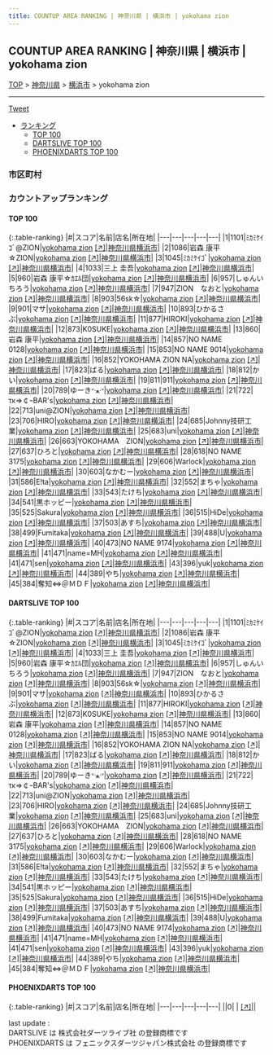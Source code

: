 ```yaml
---
title: COUNTUP AREA RANKING | 神奈川県 | 横浜市 | yokohama zion
---
```

## COUNTUP AREA RANKING | 神奈川県 | 横浜市 | yokohama zion

[TOP](/darts/rank/) > [神奈川県](/darts/rank/神奈川県/) > [横浜市](/darts/rank/神奈川県/横浜市/) > yokohama zion

___

<a href="https://twitter.com/share?ref_src=twsrc%5Etfw" data-text="COUNTUP AREA RANKING | 神奈川県横浜市yokohama zion" class="twitter-share-button" data-hashtags="DARTSLIVE,PHOENIXDARTS,darts,ダーツ" data-show-count="false">Tweet</a>

* [ランキング](#カウントアップランキング)
    * [TOP 100](#top-100)
    * [DARTSLIVE TOP 100](#dartslive-top-100)
    * [PHOENIXDARTS TOP 100](#phoenixdarts-top-100)

### 市区町村

<ul>

</ul>

### カウントアップランキング

#### TOP 100



{:.table-ranking}
|#|スコア|名前|店名|所在地|
|---|---|---|---|---|
|1|1101|<span class="rank-name-dl">ﾐｶﾐｹｲｺﾞ@ZION</span>|<a href="/darts/rank/shops/b6863ecab4951a81b21333aee1bd51e4.html">yokohama zion</a> <a href="https://search.dartslive.com/jp/shop/b6863ecab4951a81b21333aee1bd51e4">[↗]</a>|<a href="/darts/rank/神奈川県/横浜市">神奈川県横浜市</a>|
|2|1086|<span class="rank-name-dl">岩森 康平☆ZION</span>|<a href="/darts/rank/shops/b6863ecab4951a81b21333aee1bd51e4.html">yokohama zion</a> <a href="https://search.dartslive.com/jp/shop/b6863ecab4951a81b21333aee1bd51e4">[↗]</a>|<a href="/darts/rank/神奈川県/横浜市">神奈川県横浜市</a>|
|3|1045|<span class="rank-name-dl">ﾐｶﾐｹｲｺﾞ</span>|<a href="/darts/rank/shops/b6863ecab4951a81b21333aee1bd51e4.html">yokohama zion</a> <a href="https://search.dartslive.com/jp/shop/b6863ecab4951a81b21333aee1bd51e4">[↗]</a>|<a href="/darts/rank/神奈川県/横浜市">神奈川県横浜市</a>|
|4|1033|<span class="rank-name-dl">三上 圭吾</span>|<a href="/darts/rank/shops/b6863ecab4951a81b21333aee1bd51e4.html">yokohama zion</a> <a href="https://search.dartslive.com/jp/shop/b6863ecab4951a81b21333aee1bd51e4">[↗]</a>|<a href="/darts/rank/神奈川県/横浜市">神奈川県横浜市</a>|
|5|960|<span class="rank-name-dl">岩森 康平☆ｶｴﾙ団</span>|<a href="/darts/rank/shops/b6863ecab4951a81b21333aee1bd51e4.html">yokohama zion</a> <a href="https://search.dartslive.com/jp/shop/b6863ecab4951a81b21333aee1bd51e4">[↗]</a>|<a href="/darts/rank/神奈川県/横浜市">神奈川県横浜市</a>|
|6|957|<span class="rank-name-dl">しゅんいちろう</span>|<a href="/darts/rank/shops/b6863ecab4951a81b21333aee1bd51e4.html">yokohama zion</a> <a href="https://search.dartslive.com/jp/shop/b6863ecab4951a81b21333aee1bd51e4">[↗]</a>|<a href="/darts/rank/神奈川県/横浜市">神奈川県横浜市</a>|
|7|947|<span class="rank-name-dl">ZION　なおと</span>|<a href="/darts/rank/shops/b6863ecab4951a81b21333aee1bd51e4.html">yokohama zion</a> <a href="https://search.dartslive.com/jp/shop/b6863ecab4951a81b21333aee1bd51e4">[↗]</a>|<a href="/darts/rank/神奈川県/横浜市">神奈川県横浜市</a>|
|8|903|<span class="rank-name-dl">56sk☆</span>|<a href="/darts/rank/shops/b6863ecab4951a81b21333aee1bd51e4.html">yokohama zion</a> <a href="https://search.dartslive.com/jp/shop/b6863ecab4951a81b21333aee1bd51e4">[↗]</a>|<a href="/darts/rank/神奈川県/横浜市">神奈川県横浜市</a>|
|9|901|<span class="rank-name-dl">マサ</span>|<a href="/darts/rank/shops/b6863ecab4951a81b21333aee1bd51e4.html">yokohama zion</a> <a href="https://search.dartslive.com/jp/shop/b6863ecab4951a81b21333aee1bd51e4">[↗]</a>|<a href="/darts/rank/神奈川県/横浜市">神奈川県横浜市</a>|
|10|893|<span class="rank-name-dl">ひかるさぶ</span>|<a href="/darts/rank/shops/b6863ecab4951a81b21333aee1bd51e4.html">yokohama zion</a> <a href="https://search.dartslive.com/jp/shop/b6863ecab4951a81b21333aee1bd51e4">[↗]</a>|<a href="/darts/rank/神奈川県/横浜市">神奈川県横浜市</a>|
|11|877|<span class="rank-name-dl">HIROKI</span>|<a href="/darts/rank/shops/b6863ecab4951a81b21333aee1bd51e4.html">yokohama zion</a> <a href="https://search.dartslive.com/jp/shop/b6863ecab4951a81b21333aee1bd51e4">[↗]</a>|<a href="/darts/rank/神奈川県/横浜市">神奈川県横浜市</a>|
|12|873|<span class="rank-name-dl">K0SUKE</span>|<a href="/darts/rank/shops/b6863ecab4951a81b21333aee1bd51e4.html">yokohama zion</a> <a href="https://search.dartslive.com/jp/shop/b6863ecab4951a81b21333aee1bd51e4">[↗]</a>|<a href="/darts/rank/神奈川県/横浜市">神奈川県横浜市</a>|
|13|860|<span class="rank-name-dl">岩森 康平</span>|<a href="/darts/rank/shops/b6863ecab4951a81b21333aee1bd51e4.html">yokohama zion</a> <a href="https://search.dartslive.com/jp/shop/b6863ecab4951a81b21333aee1bd51e4">[↗]</a>|<a href="/darts/rank/神奈川県/横浜市">神奈川県横浜市</a>|
|14|857|<span class="rank-name-dl">NO NAME 0128</span>|<a href="/darts/rank/shops/b6863ecab4951a81b21333aee1bd51e4.html">yokohama zion</a> <a href="https://search.dartslive.com/jp/shop/b6863ecab4951a81b21333aee1bd51e4">[↗]</a>|<a href="/darts/rank/神奈川県/横浜市">神奈川県横浜市</a>|
|15|853|<span class="rank-name-dl">NO NAME 9014</span>|<a href="/darts/rank/shops/b6863ecab4951a81b21333aee1bd51e4.html">yokohama zion</a> <a href="https://search.dartslive.com/jp/shop/b6863ecab4951a81b21333aee1bd51e4">[↗]</a>|<a href="/darts/rank/神奈川県/横浜市">神奈川県横浜市</a>|
|16|852|<span class="rank-name-dl">YOKOHAMA ZION NA</span>|<a href="/darts/rank/shops/b6863ecab4951a81b21333aee1bd51e4.html">yokohama zion</a> <a href="https://search.dartslive.com/jp/shop/b6863ecab4951a81b21333aee1bd51e4">[↗]</a>|<a href="/darts/rank/神奈川県/横浜市">神奈川県横浜市</a>|
|17|823|<span class="rank-name-dl">ばる</span>|<a href="/darts/rank/shops/b6863ecab4951a81b21333aee1bd51e4.html">yokohama zion</a> <a href="https://search.dartslive.com/jp/shop/b6863ecab4951a81b21333aee1bd51e4">[↗]</a>|<a href="/darts/rank/神奈川県/横浜市">神奈川県横浜市</a>|
|18|812|<span class="rank-name-dl">かい</span>|<a href="/darts/rank/shops/b6863ecab4951a81b21333aee1bd51e4.html">yokohama zion</a> <a href="https://search.dartslive.com/jp/shop/b6863ecab4951a81b21333aee1bd51e4">[↗]</a>|<a href="/darts/rank/神奈川県/横浜市">神奈川県横浜市</a>|
|19|811|<span class="rank-name-dl">911</span>|<a href="/darts/rank/shops/b6863ecab4951a81b21333aee1bd51e4.html">yokohama zion</a> <a href="https://search.dartslive.com/jp/shop/b6863ecab4951a81b21333aee1bd51e4">[↗]</a>|<a href="/darts/rank/神奈川県/横浜市">神奈川県横浜市</a>|
|20|789|<span class="rank-name-dl">ゆーきᐡᐧﻌᐧᐡ</span>|<a href="/darts/rank/shops/b6863ecab4951a81b21333aee1bd51e4.html">yokohama zion</a> <a href="https://search.dartslive.com/jp/shop/b6863ecab4951a81b21333aee1bd51e4">[↗]</a>|<a href="/darts/rank/神奈川県/横浜市">神奈川県横浜市</a>|
|21|722|<span class="rank-name-dl">τκ⇒￠ｰBAR&#x27;s</span>|<a href="/darts/rank/shops/b6863ecab4951a81b21333aee1bd51e4.html">yokohama zion</a> <a href="https://search.dartslive.com/jp/shop/b6863ecab4951a81b21333aee1bd51e4">[↗]</a>|<a href="/darts/rank/神奈川県/横浜市">神奈川県横浜市</a>|
|22|713|<span class="rank-name-dl">uni@ZION</span>|<a href="/darts/rank/shops/b6863ecab4951a81b21333aee1bd51e4.html">yokohama zion</a> <a href="https://search.dartslive.com/jp/shop/b6863ecab4951a81b21333aee1bd51e4">[↗]</a>|<a href="/darts/rank/神奈川県/横浜市">神奈川県横浜市</a>|
|23|706|<span class="rank-name-dl">HIRO</span>|<a href="/darts/rank/shops/b6863ecab4951a81b21333aee1bd51e4.html">yokohama zion</a> <a href="https://search.dartslive.com/jp/shop/b6863ecab4951a81b21333aee1bd51e4">[↗]</a>|<a href="/darts/rank/神奈川県/横浜市">神奈川県横浜市</a>|
|24|685|<span class="rank-name-dl">Johnny技研工業</span>|<a href="/darts/rank/shops/b6863ecab4951a81b21333aee1bd51e4.html">yokohama zion</a> <a href="https://search.dartslive.com/jp/shop/b6863ecab4951a81b21333aee1bd51e4">[↗]</a>|<a href="/darts/rank/神奈川県/横浜市">神奈川県横浜市</a>|
|25|683|<span class="rank-name-dl">uni</span>|<a href="/darts/rank/shops/b6863ecab4951a81b21333aee1bd51e4.html">yokohama zion</a> <a href="https://search.dartslive.com/jp/shop/b6863ecab4951a81b21333aee1bd51e4">[↗]</a>|<a href="/darts/rank/神奈川県/横浜市">神奈川県横浜市</a>|
|26|663|<span class="rank-name-dl">YOKOHAMA　ZION</span>|<a href="/darts/rank/shops/b6863ecab4951a81b21333aee1bd51e4.html">yokohama zion</a> <a href="https://search.dartslive.com/jp/shop/b6863ecab4951a81b21333aee1bd51e4">[↗]</a>|<a href="/darts/rank/神奈川県/横浜市">神奈川県横浜市</a>|
|27|637|<span class="rank-name-dl">ひろと</span>|<a href="/darts/rank/shops/b6863ecab4951a81b21333aee1bd51e4.html">yokohama zion</a> <a href="https://search.dartslive.com/jp/shop/b6863ecab4951a81b21333aee1bd51e4">[↗]</a>|<a href="/darts/rank/神奈川県/横浜市">神奈川県横浜市</a>|
|28|618|<span class="rank-name-dl">NO NAME 3175</span>|<a href="/darts/rank/shops/b6863ecab4951a81b21333aee1bd51e4.html">yokohama zion</a> <a href="https://search.dartslive.com/jp/shop/b6863ecab4951a81b21333aee1bd51e4">[↗]</a>|<a href="/darts/rank/神奈川県/横浜市">神奈川県横浜市</a>|
|29|606|<span class="rank-name-dl">Warlock</span>|<a href="/darts/rank/shops/b6863ecab4951a81b21333aee1bd51e4.html">yokohama zion</a> <a href="https://search.dartslive.com/jp/shop/b6863ecab4951a81b21333aee1bd51e4">[↗]</a>|<a href="/darts/rank/神奈川県/横浜市">神奈川県横浜市</a>|
|30|603|<span class="rank-name-dl">なかむー</span>|<a href="/darts/rank/shops/b6863ecab4951a81b21333aee1bd51e4.html">yokohama zion</a> <a href="https://search.dartslive.com/jp/shop/b6863ecab4951a81b21333aee1bd51e4">[↗]</a>|<a href="/darts/rank/神奈川県/横浜市">神奈川県横浜市</a>|
|31|586|<span class="rank-name-dl">E!ta</span>|<a href="/darts/rank/shops/b6863ecab4951a81b21333aee1bd51e4.html">yokohama zion</a> <a href="https://search.dartslive.com/jp/shop/b6863ecab4951a81b21333aee1bd51e4">[↗]</a>|<a href="/darts/rank/神奈川県/横浜市">神奈川県横浜市</a>|
|32|552|<span class="rank-name-dl">まちゃ</span>|<a href="/darts/rank/shops/b6863ecab4951a81b21333aee1bd51e4.html">yokohama zion</a> <a href="https://search.dartslive.com/jp/shop/b6863ecab4951a81b21333aee1bd51e4">[↗]</a>|<a href="/darts/rank/神奈川県/横浜市">神奈川県横浜市</a>|
|33|543|<span class="rank-name-dl">たけち</span>|<a href="/darts/rank/shops/b6863ecab4951a81b21333aee1bd51e4.html">yokohama zion</a> <a href="https://search.dartslive.com/jp/shop/b6863ecab4951a81b21333aee1bd51e4">[↗]</a>|<a href="/darts/rank/神奈川県/横浜市">神奈川県横浜市</a>|
|34|541|<span class="rank-name-dl">黒ホッピー</span>|<a href="/darts/rank/shops/b6863ecab4951a81b21333aee1bd51e4.html">yokohama zion</a> <a href="https://search.dartslive.com/jp/shop/b6863ecab4951a81b21333aee1bd51e4">[↗]</a>|<a href="/darts/rank/神奈川県/横浜市">神奈川県横浜市</a>|
|35|525|<span class="rank-name-dl">Sakura</span>|<a href="/darts/rank/shops/b6863ecab4951a81b21333aee1bd51e4.html">yokohama zion</a> <a href="https://search.dartslive.com/jp/shop/b6863ecab4951a81b21333aee1bd51e4">[↗]</a>|<a href="/darts/rank/神奈川県/横浜市">神奈川県横浜市</a>|
|36|515|<span class="rank-name-dl">HiDe</span>|<a href="/darts/rank/shops/b6863ecab4951a81b21333aee1bd51e4.html">yokohama zion</a> <a href="https://search.dartslive.com/jp/shop/b6863ecab4951a81b21333aee1bd51e4">[↗]</a>|<a href="/darts/rank/神奈川県/横浜市">神奈川県横浜市</a>|
|37|503|<span class="rank-name-dl">あすち</span>|<a href="/darts/rank/shops/b6863ecab4951a81b21333aee1bd51e4.html">yokohama zion</a> <a href="https://search.dartslive.com/jp/shop/b6863ecab4951a81b21333aee1bd51e4">[↗]</a>|<a href="/darts/rank/神奈川県/横浜市">神奈川県横浜市</a>|
|38|499|<span class="rank-name-dl">Fumitaka</span>|<a href="/darts/rank/shops/b6863ecab4951a81b21333aee1bd51e4.html">yokohama zion</a> <a href="https://search.dartslive.com/jp/shop/b6863ecab4951a81b21333aee1bd51e4">[↗]</a>|<a href="/darts/rank/神奈川県/横浜市">神奈川県横浜市</a>|
|39|488|<span class="rank-name-dl">U</span>|<a href="/darts/rank/shops/b6863ecab4951a81b21333aee1bd51e4.html">yokohama zion</a> <a href="https://search.dartslive.com/jp/shop/b6863ecab4951a81b21333aee1bd51e4">[↗]</a>|<a href="/darts/rank/神奈川県/横浜市">神奈川県横浜市</a>|
|40|473|<span class="rank-name-dl">NO NAME 9174</span>|<a href="/darts/rank/shops/b6863ecab4951a81b21333aee1bd51e4.html">yokohama zion</a> <a href="https://search.dartslive.com/jp/shop/b6863ecab4951a81b21333aee1bd51e4">[↗]</a>|<a href="/darts/rank/神奈川県/横浜市">神奈川県横浜市</a>|
|41|471|<span class="rank-name-dl">name=MH</span>|<a href="/darts/rank/shops/b6863ecab4951a81b21333aee1bd51e4.html">yokohama zion</a> <a href="https://search.dartslive.com/jp/shop/b6863ecab4951a81b21333aee1bd51e4">[↗]</a>|<a href="/darts/rank/神奈川県/横浜市">神奈川県横浜市</a>|
|41|471|<span class="rank-name-dl">sen</span>|<a href="/darts/rank/shops/b6863ecab4951a81b21333aee1bd51e4.html">yokohama zion</a> <a href="https://search.dartslive.com/jp/shop/b6863ecab4951a81b21333aee1bd51e4">[↗]</a>|<a href="/darts/rank/神奈川県/横浜市">神奈川県横浜市</a>|
|43|396|<span class="rank-name-dl">yuk</span>|<a href="/darts/rank/shops/b6863ecab4951a81b21333aee1bd51e4.html">yokohama zion</a> <a href="https://search.dartslive.com/jp/shop/b6863ecab4951a81b21333aee1bd51e4">[↗]</a>|<a href="/darts/rank/神奈川県/横浜市">神奈川県横浜市</a>|
|44|389|<span class="rank-name-dl">やち</span>|<a href="/darts/rank/shops/b6863ecab4951a81b21333aee1bd51e4.html">yokohama zion</a> <a href="https://search.dartslive.com/jp/shop/b6863ecab4951a81b21333aee1bd51e4">[↗]</a>|<a href="/darts/rank/神奈川県/横浜市">神奈川県横浜市</a>|
|45|384|<span class="rank-name-dl">奪知⇔＠ＭＤＦ</span>|<a href="/darts/rank/shops/b6863ecab4951a81b21333aee1bd51e4.html">yokohama zion</a> <a href="https://search.dartslive.com/jp/shop/b6863ecab4951a81b21333aee1bd51e4">[↗]</a>|<a href="/darts/rank/神奈川県/横浜市">神奈川県横浜市</a>|


#### DARTSLIVE TOP 100



{:.table-ranking}
|#|スコア|名前|店名|所在地|
|---|---|---|---|---|
|1|1101|<span class="rank-name-dl">ﾐｶﾐｹｲｺﾞ@ZION</span>|<a href="/darts/rank/shops/b6863ecab4951a81b21333aee1bd51e4.html">yokohama zion</a> <a href="https://search.dartslive.com/jp/shop/b6863ecab4951a81b21333aee1bd51e4">[↗]</a>|<a href="/darts/rank/神奈川県/横浜市">神奈川県横浜市</a>|
|2|1086|<span class="rank-name-dl">岩森 康平☆ZION</span>|<a href="/darts/rank/shops/b6863ecab4951a81b21333aee1bd51e4.html">yokohama zion</a> <a href="https://search.dartslive.com/jp/shop/b6863ecab4951a81b21333aee1bd51e4">[↗]</a>|<a href="/darts/rank/神奈川県/横浜市">神奈川県横浜市</a>|
|3|1045|<span class="rank-name-dl">ﾐｶﾐｹｲｺﾞ</span>|<a href="/darts/rank/shops/b6863ecab4951a81b21333aee1bd51e4.html">yokohama zion</a> <a href="https://search.dartslive.com/jp/shop/b6863ecab4951a81b21333aee1bd51e4">[↗]</a>|<a href="/darts/rank/神奈川県/横浜市">神奈川県横浜市</a>|
|4|1033|<span class="rank-name-dl">三上 圭吾</span>|<a href="/darts/rank/shops/b6863ecab4951a81b21333aee1bd51e4.html">yokohama zion</a> <a href="https://search.dartslive.com/jp/shop/b6863ecab4951a81b21333aee1bd51e4">[↗]</a>|<a href="/darts/rank/神奈川県/横浜市">神奈川県横浜市</a>|
|5|960|<span class="rank-name-dl">岩森 康平☆ｶｴﾙ団</span>|<a href="/darts/rank/shops/b6863ecab4951a81b21333aee1bd51e4.html">yokohama zion</a> <a href="https://search.dartslive.com/jp/shop/b6863ecab4951a81b21333aee1bd51e4">[↗]</a>|<a href="/darts/rank/神奈川県/横浜市">神奈川県横浜市</a>|
|6|957|<span class="rank-name-dl">しゅんいちろう</span>|<a href="/darts/rank/shops/b6863ecab4951a81b21333aee1bd51e4.html">yokohama zion</a> <a href="https://search.dartslive.com/jp/shop/b6863ecab4951a81b21333aee1bd51e4">[↗]</a>|<a href="/darts/rank/神奈川県/横浜市">神奈川県横浜市</a>|
|7|947|<span class="rank-name-dl">ZION　なおと</span>|<a href="/darts/rank/shops/b6863ecab4951a81b21333aee1bd51e4.html">yokohama zion</a> <a href="https://search.dartslive.com/jp/shop/b6863ecab4951a81b21333aee1bd51e4">[↗]</a>|<a href="/darts/rank/神奈川県/横浜市">神奈川県横浜市</a>|
|8|903|<span class="rank-name-dl">56sk☆</span>|<a href="/darts/rank/shops/b6863ecab4951a81b21333aee1bd51e4.html">yokohama zion</a> <a href="https://search.dartslive.com/jp/shop/b6863ecab4951a81b21333aee1bd51e4">[↗]</a>|<a href="/darts/rank/神奈川県/横浜市">神奈川県横浜市</a>|
|9|901|<span class="rank-name-dl">マサ</span>|<a href="/darts/rank/shops/b6863ecab4951a81b21333aee1bd51e4.html">yokohama zion</a> <a href="https://search.dartslive.com/jp/shop/b6863ecab4951a81b21333aee1bd51e4">[↗]</a>|<a href="/darts/rank/神奈川県/横浜市">神奈川県横浜市</a>|
|10|893|<span class="rank-name-dl">ひかるさぶ</span>|<a href="/darts/rank/shops/b6863ecab4951a81b21333aee1bd51e4.html">yokohama zion</a> <a href="https://search.dartslive.com/jp/shop/b6863ecab4951a81b21333aee1bd51e4">[↗]</a>|<a href="/darts/rank/神奈川県/横浜市">神奈川県横浜市</a>|
|11|877|<span class="rank-name-dl">HIROKI</span>|<a href="/darts/rank/shops/b6863ecab4951a81b21333aee1bd51e4.html">yokohama zion</a> <a href="https://search.dartslive.com/jp/shop/b6863ecab4951a81b21333aee1bd51e4">[↗]</a>|<a href="/darts/rank/神奈川県/横浜市">神奈川県横浜市</a>|
|12|873|<span class="rank-name-dl">K0SUKE</span>|<a href="/darts/rank/shops/b6863ecab4951a81b21333aee1bd51e4.html">yokohama zion</a> <a href="https://search.dartslive.com/jp/shop/b6863ecab4951a81b21333aee1bd51e4">[↗]</a>|<a href="/darts/rank/神奈川県/横浜市">神奈川県横浜市</a>|
|13|860|<span class="rank-name-dl">岩森 康平</span>|<a href="/darts/rank/shops/b6863ecab4951a81b21333aee1bd51e4.html">yokohama zion</a> <a href="https://search.dartslive.com/jp/shop/b6863ecab4951a81b21333aee1bd51e4">[↗]</a>|<a href="/darts/rank/神奈川県/横浜市">神奈川県横浜市</a>|
|14|857|<span class="rank-name-dl">NO NAME 0128</span>|<a href="/darts/rank/shops/b6863ecab4951a81b21333aee1bd51e4.html">yokohama zion</a> <a href="https://search.dartslive.com/jp/shop/b6863ecab4951a81b21333aee1bd51e4">[↗]</a>|<a href="/darts/rank/神奈川県/横浜市">神奈川県横浜市</a>|
|15|853|<span class="rank-name-dl">NO NAME 9014</span>|<a href="/darts/rank/shops/b6863ecab4951a81b21333aee1bd51e4.html">yokohama zion</a> <a href="https://search.dartslive.com/jp/shop/b6863ecab4951a81b21333aee1bd51e4">[↗]</a>|<a href="/darts/rank/神奈川県/横浜市">神奈川県横浜市</a>|
|16|852|<span class="rank-name-dl">YOKOHAMA ZION NA</span>|<a href="/darts/rank/shops/b6863ecab4951a81b21333aee1bd51e4.html">yokohama zion</a> <a href="https://search.dartslive.com/jp/shop/b6863ecab4951a81b21333aee1bd51e4">[↗]</a>|<a href="/darts/rank/神奈川県/横浜市">神奈川県横浜市</a>|
|17|823|<span class="rank-name-dl">ばる</span>|<a href="/darts/rank/shops/b6863ecab4951a81b21333aee1bd51e4.html">yokohama zion</a> <a href="https://search.dartslive.com/jp/shop/b6863ecab4951a81b21333aee1bd51e4">[↗]</a>|<a href="/darts/rank/神奈川県/横浜市">神奈川県横浜市</a>|
|18|812|<span class="rank-name-dl">かい</span>|<a href="/darts/rank/shops/b6863ecab4951a81b21333aee1bd51e4.html">yokohama zion</a> <a href="https://search.dartslive.com/jp/shop/b6863ecab4951a81b21333aee1bd51e4">[↗]</a>|<a href="/darts/rank/神奈川県/横浜市">神奈川県横浜市</a>|
|19|811|<span class="rank-name-dl">911</span>|<a href="/darts/rank/shops/b6863ecab4951a81b21333aee1bd51e4.html">yokohama zion</a> <a href="https://search.dartslive.com/jp/shop/b6863ecab4951a81b21333aee1bd51e4">[↗]</a>|<a href="/darts/rank/神奈川県/横浜市">神奈川県横浜市</a>|
|20|789|<span class="rank-name-dl">ゆーきᐡᐧﻌᐧᐡ</span>|<a href="/darts/rank/shops/b6863ecab4951a81b21333aee1bd51e4.html">yokohama zion</a> <a href="https://search.dartslive.com/jp/shop/b6863ecab4951a81b21333aee1bd51e4">[↗]</a>|<a href="/darts/rank/神奈川県/横浜市">神奈川県横浜市</a>|
|21|722|<span class="rank-name-dl">τκ⇒￠ｰBAR&#x27;s</span>|<a href="/darts/rank/shops/b6863ecab4951a81b21333aee1bd51e4.html">yokohama zion</a> <a href="https://search.dartslive.com/jp/shop/b6863ecab4951a81b21333aee1bd51e4">[↗]</a>|<a href="/darts/rank/神奈川県/横浜市">神奈川県横浜市</a>|
|22|713|<span class="rank-name-dl">uni@ZION</span>|<a href="/darts/rank/shops/b6863ecab4951a81b21333aee1bd51e4.html">yokohama zion</a> <a href="https://search.dartslive.com/jp/shop/b6863ecab4951a81b21333aee1bd51e4">[↗]</a>|<a href="/darts/rank/神奈川県/横浜市">神奈川県横浜市</a>|
|23|706|<span class="rank-name-dl">HIRO</span>|<a href="/darts/rank/shops/b6863ecab4951a81b21333aee1bd51e4.html">yokohama zion</a> <a href="https://search.dartslive.com/jp/shop/b6863ecab4951a81b21333aee1bd51e4">[↗]</a>|<a href="/darts/rank/神奈川県/横浜市">神奈川県横浜市</a>|
|24|685|<span class="rank-name-dl">Johnny技研工業</span>|<a href="/darts/rank/shops/b6863ecab4951a81b21333aee1bd51e4.html">yokohama zion</a> <a href="https://search.dartslive.com/jp/shop/b6863ecab4951a81b21333aee1bd51e4">[↗]</a>|<a href="/darts/rank/神奈川県/横浜市">神奈川県横浜市</a>|
|25|683|<span class="rank-name-dl">uni</span>|<a href="/darts/rank/shops/b6863ecab4951a81b21333aee1bd51e4.html">yokohama zion</a> <a href="https://search.dartslive.com/jp/shop/b6863ecab4951a81b21333aee1bd51e4">[↗]</a>|<a href="/darts/rank/神奈川県/横浜市">神奈川県横浜市</a>|
|26|663|<span class="rank-name-dl">YOKOHAMA　ZION</span>|<a href="/darts/rank/shops/b6863ecab4951a81b21333aee1bd51e4.html">yokohama zion</a> <a href="https://search.dartslive.com/jp/shop/b6863ecab4951a81b21333aee1bd51e4">[↗]</a>|<a href="/darts/rank/神奈川県/横浜市">神奈川県横浜市</a>|
|27|637|<span class="rank-name-dl">ひろと</span>|<a href="/darts/rank/shops/b6863ecab4951a81b21333aee1bd51e4.html">yokohama zion</a> <a href="https://search.dartslive.com/jp/shop/b6863ecab4951a81b21333aee1bd51e4">[↗]</a>|<a href="/darts/rank/神奈川県/横浜市">神奈川県横浜市</a>|
|28|618|<span class="rank-name-dl">NO NAME 3175</span>|<a href="/darts/rank/shops/b6863ecab4951a81b21333aee1bd51e4.html">yokohama zion</a> <a href="https://search.dartslive.com/jp/shop/b6863ecab4951a81b21333aee1bd51e4">[↗]</a>|<a href="/darts/rank/神奈川県/横浜市">神奈川県横浜市</a>|
|29|606|<span class="rank-name-dl">Warlock</span>|<a href="/darts/rank/shops/b6863ecab4951a81b21333aee1bd51e4.html">yokohama zion</a> <a href="https://search.dartslive.com/jp/shop/b6863ecab4951a81b21333aee1bd51e4">[↗]</a>|<a href="/darts/rank/神奈川県/横浜市">神奈川県横浜市</a>|
|30|603|<span class="rank-name-dl">なかむー</span>|<a href="/darts/rank/shops/b6863ecab4951a81b21333aee1bd51e4.html">yokohama zion</a> <a href="https://search.dartslive.com/jp/shop/b6863ecab4951a81b21333aee1bd51e4">[↗]</a>|<a href="/darts/rank/神奈川県/横浜市">神奈川県横浜市</a>|
|31|586|<span class="rank-name-dl">E!ta</span>|<a href="/darts/rank/shops/b6863ecab4951a81b21333aee1bd51e4.html">yokohama zion</a> <a href="https://search.dartslive.com/jp/shop/b6863ecab4951a81b21333aee1bd51e4">[↗]</a>|<a href="/darts/rank/神奈川県/横浜市">神奈川県横浜市</a>|
|32|552|<span class="rank-name-dl">まちゃ</span>|<a href="/darts/rank/shops/b6863ecab4951a81b21333aee1bd51e4.html">yokohama zion</a> <a href="https://search.dartslive.com/jp/shop/b6863ecab4951a81b21333aee1bd51e4">[↗]</a>|<a href="/darts/rank/神奈川県/横浜市">神奈川県横浜市</a>|
|33|543|<span class="rank-name-dl">たけち</span>|<a href="/darts/rank/shops/b6863ecab4951a81b21333aee1bd51e4.html">yokohama zion</a> <a href="https://search.dartslive.com/jp/shop/b6863ecab4951a81b21333aee1bd51e4">[↗]</a>|<a href="/darts/rank/神奈川県/横浜市">神奈川県横浜市</a>|
|34|541|<span class="rank-name-dl">黒ホッピー</span>|<a href="/darts/rank/shops/b6863ecab4951a81b21333aee1bd51e4.html">yokohama zion</a> <a href="https://search.dartslive.com/jp/shop/b6863ecab4951a81b21333aee1bd51e4">[↗]</a>|<a href="/darts/rank/神奈川県/横浜市">神奈川県横浜市</a>|
|35|525|<span class="rank-name-dl">Sakura</span>|<a href="/darts/rank/shops/b6863ecab4951a81b21333aee1bd51e4.html">yokohama zion</a> <a href="https://search.dartslive.com/jp/shop/b6863ecab4951a81b21333aee1bd51e4">[↗]</a>|<a href="/darts/rank/神奈川県/横浜市">神奈川県横浜市</a>|
|36|515|<span class="rank-name-dl">HiDe</span>|<a href="/darts/rank/shops/b6863ecab4951a81b21333aee1bd51e4.html">yokohama zion</a> <a href="https://search.dartslive.com/jp/shop/b6863ecab4951a81b21333aee1bd51e4">[↗]</a>|<a href="/darts/rank/神奈川県/横浜市">神奈川県横浜市</a>|
|37|503|<span class="rank-name-dl">あすち</span>|<a href="/darts/rank/shops/b6863ecab4951a81b21333aee1bd51e4.html">yokohama zion</a> <a href="https://search.dartslive.com/jp/shop/b6863ecab4951a81b21333aee1bd51e4">[↗]</a>|<a href="/darts/rank/神奈川県/横浜市">神奈川県横浜市</a>|
|38|499|<span class="rank-name-dl">Fumitaka</span>|<a href="/darts/rank/shops/b6863ecab4951a81b21333aee1bd51e4.html">yokohama zion</a> <a href="https://search.dartslive.com/jp/shop/b6863ecab4951a81b21333aee1bd51e4">[↗]</a>|<a href="/darts/rank/神奈川県/横浜市">神奈川県横浜市</a>|
|39|488|<span class="rank-name-dl">U</span>|<a href="/darts/rank/shops/b6863ecab4951a81b21333aee1bd51e4.html">yokohama zion</a> <a href="https://search.dartslive.com/jp/shop/b6863ecab4951a81b21333aee1bd51e4">[↗]</a>|<a href="/darts/rank/神奈川県/横浜市">神奈川県横浜市</a>|
|40|473|<span class="rank-name-dl">NO NAME 9174</span>|<a href="/darts/rank/shops/b6863ecab4951a81b21333aee1bd51e4.html">yokohama zion</a> <a href="https://search.dartslive.com/jp/shop/b6863ecab4951a81b21333aee1bd51e4">[↗]</a>|<a href="/darts/rank/神奈川県/横浜市">神奈川県横浜市</a>|
|41|471|<span class="rank-name-dl">name=MH</span>|<a href="/darts/rank/shops/b6863ecab4951a81b21333aee1bd51e4.html">yokohama zion</a> <a href="https://search.dartslive.com/jp/shop/b6863ecab4951a81b21333aee1bd51e4">[↗]</a>|<a href="/darts/rank/神奈川県/横浜市">神奈川県横浜市</a>|
|41|471|<span class="rank-name-dl">sen</span>|<a href="/darts/rank/shops/b6863ecab4951a81b21333aee1bd51e4.html">yokohama zion</a> <a href="https://search.dartslive.com/jp/shop/b6863ecab4951a81b21333aee1bd51e4">[↗]</a>|<a href="/darts/rank/神奈川県/横浜市">神奈川県横浜市</a>|
|43|396|<span class="rank-name-dl">yuk</span>|<a href="/darts/rank/shops/b6863ecab4951a81b21333aee1bd51e4.html">yokohama zion</a> <a href="https://search.dartslive.com/jp/shop/b6863ecab4951a81b21333aee1bd51e4">[↗]</a>|<a href="/darts/rank/神奈川県/横浜市">神奈川県横浜市</a>|
|44|389|<span class="rank-name-dl">やち</span>|<a href="/darts/rank/shops/b6863ecab4951a81b21333aee1bd51e4.html">yokohama zion</a> <a href="https://search.dartslive.com/jp/shop/b6863ecab4951a81b21333aee1bd51e4">[↗]</a>|<a href="/darts/rank/神奈川県/横浜市">神奈川県横浜市</a>|
|45|384|<span class="rank-name-dl">奪知⇔＠ＭＤＦ</span>|<a href="/darts/rank/shops/b6863ecab4951a81b21333aee1bd51e4.html">yokohama zion</a> <a href="https://search.dartslive.com/jp/shop/b6863ecab4951a81b21333aee1bd51e4">[↗]</a>|<a href="/darts/rank/神奈川県/横浜市">神奈川県横浜市</a>|


#### PHOENIXDARTS TOP 100



{:.table-ranking}
|#|スコア|名前|店名|所在地|
|---|---|---|---|---|
||0|<span class="rank-name-dl"> </span>|<a href="/darts/rank/shops/.html"></a> <a href="">[↗]</a>|<a href="/darts/rank//"></a>|


<div class="footer border-top border-gray-light mt-5 pt-3 text-right text-gray">
    last update : <span style="font-weight: italic" id="foot_last_modified"></span><br />
    DARTSLIVE は 株式会社ダーツライブ社 の登録商標です<br />
    PHOENIXDARTS は フェニックスダーツジャパン株式会社 の登録商標です<br />
</div>

<script src="https://cdnjs.cloudflare.com/ajax/libs/jquery.tablesorter/2.31.3/js/jquery.tablesorter.min.js" integrity="sha512-qzgd5cYSZcosqpzpn7zF2ZId8f/8CHmFKZ8j7mU4OUXTNRd5g+ZHBPsgKEwoqxCtdQvExE5LprwwPAgoicguNg==" crossorigin="anonymous" referrerpolicy="no-referrer"></script>
<link rel="stylesheet" href="https://cdnjs.cloudflare.com/ajax/libs/jquery.tablesorter/2.31.3/css/theme.default.min.css" integrity="sha512-wghhOJkjQX0Lh3NSWvNKeZ0ZpNn+SPVXX1Qyc9OCaogADktxrBiBdKGDoqVUOyhStvMBmJQ8ZdMHiR3wuEq8+w==" crossorigin="anonymous" referrerpolicy="no-referrer" />
<script>
$(function() {
    $(".table-ranking").tablesorter({sortList:[[0, 0]]});
    $("#foot_last_modified").text(formatDate(new Date(document.lastModified), 'yyyy-MM-dd HH:mm:ss'));
});
</script>

<script async src="https://platform.twitter.com/widgets.js" charset="utf-8"></script>
